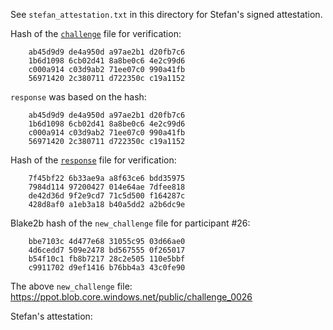 See `stefan_attestation.txt` in this directory for Stefan's signed attestation.

Hash of the [`challenge`](https://ppot.blob.core.windows.net/public/challenge_0025) file for verification:

```
    ab45d9d9 de4a950d a97ae2b1 d20fb7c6
    1b6d1098 6cb02d41 8a8be0c6 4e2c99d6
    c000a914 c03d9ab2 71ee07c0 990a41fb
    56971420 2c380711 d722350c c19a1152
```

`response` was based on the hash:

```
    ab45d9d9 de4a950d a97ae2b1 d20fb7c6
    1b6d1098 6cb02d41 8a8be0c6 4e2c99d6
    c000a914 c03d9ab2 71ee07c0 990a41fb
    56971420 2c380711 d722350c c19a1152
```

Hash of the [`response`](https://ppot.blob.core.windows.net/public/response_0025_stefan) file for verification:

```
	7f45bf22 6b33ae9a a8f63ce6 bdd35975
	7984d114 97200427 014e64ae 7dfee818
	de42d36d 9f2e9cd7 71c5d500 f164287c
	428d8af0 a1eb3a18 b40a5dd2 a2b6dc9e
```

Blake2b hash of the `new_challenge` file for participant #26:

```
    bbe7103c 4d477e68 31055c95 03d66ae0
    4d6cedd7 509e2478 bd567555 0f265017
    b54f10c1 fb8b7217 28c2e505 110e5bbf
    c9911702 d9ef1416 b76bb4a3 43c0fe90
```

The above `new_challenge` file: https://ppot.blob.core.windows.net/public/challenge_0026

Stefan's attestation:

```
```
